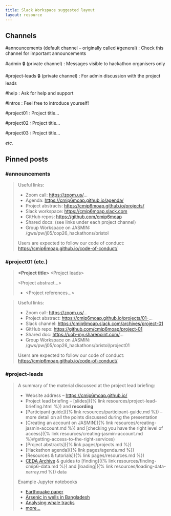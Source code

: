 ```yaml
---
title: Slack Workspace suggested layout
layout: resource
---
```


## Channels

#announcements (default channel – originally called #general)
: Check this channel for important announcements

#admin 🔒 (private channel)
: Messages visible to hackathon organisers only

#project-leads 🔒 (private channel)
: For admin discussion with the project leads

#help
: Ask for help and support

#intros
: Feel free to introduce yourself!

#project01
: Project title...

#project02
: Project title...

#project03
: Project title...

*etc.*

## Pinned posts

### #announcements

> Useful links:
> * Zoom call: https://zoom.us/...
> * Agenda: https://cmip6moap.github.io/agenda/
> * Project abstracts: https://cmip6moap.github.io/projects/
> * Slack workspace: https://cmip6moap.slack.com
> * GitHub repos: https://github.com/cmip6moap
> * Shared docs: (see links under each project channel)
> * Group Workspace on JASMIN: /gws/pw/j05/cop26_hackathons/bristol
>
> Users are expected to follow our code of conduct: https://cmip6moap.github.io/code-of-conduct/

### #project01 (etc.)

> **\<Project title\>**
> \<Project leads\>
>
> \<Project abstract...\>
>
> * \<Project references...\>

> Useful links:
> * Zoom call: https://zoom.us/...
> * Project abstract: https://cmip6moap.github.io/projects/01-...
> * Slack channel: https://cmip6moap.slack.com/archives/project-01
> * GitHub repo: https://github.com/cmip6moap/project-01
> * Shared doc: https://uob-my.sharepoint.com/...
> * Group Workspace on JASMIN: /gws/pw/j05/cop26_hackathons/bristol/project01
>
> Users are expected to follow our code of conduct: https://cmip6moap.github.io/code-of-conduct/

### #project-leads

> A summary of the material discussed at the project lead briefing:
> * Website address – https://cmip6moap.github.io/
> * Project lead briefing – [slides]({% link resources/project-lead-briefing.html %}) and **recording**
> * [Participant guide]({% link resources/participant-guide.md %}) – more detail on all the points discussed during the presentation
> * [Creating an account on JASMIN]({% link resources/creating-jasmin-account.md %}) and [checking you have the right level of access]({% link resources/creating-jasmin-account.md %}#getting-access-to-the-right-services)
> * [Project abstracts]({% link pages/projects.md %})
> * [Hackathon agenda]({% link pages/agenda.md %})
> * [Resources & tutorials]({% link pages/resources.md %})
> * [CEDA Archive](https://data.ceda.ac.uk/) & guides to [finding]({% link resources/finding-cmip6-data.md %}) and [loading]({% link resources/loading-data-xarray.md %}) data
>
> Example Jupyter notebooks
> * [Earthquake paper](https://nbviewer.ipython.org/github/cossatot/lanf_earthquake_likelihood/blob/master/notebooks/lanf_manuscript_notebook.ipynb)
> * [Arsenic in wells in Bangladesh](https://nbviewer.ipython.org/github/carljv/Will_it_Python/blob/master/ARM/ch5/arsenic_wells_switching.ipynb)
> * [Analysing whale tracks](https://nbviewer.ipython.org/github/robertodealmeida/notebooks/blob/master/earth_day_data_challenge/Analyzing%20whale%20tracks.ipynb)
> * [more...](https://github.com/jupyter/jupyter/wiki/A-gallery-of-interesting-Jupyter-Notebooks)

